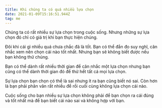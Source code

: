 ```yaml
---
title: Khi chúng ta có quá nhiều lựa chọn
date: 2021-01-09T15:16:51.944Z
tag: me
---
```

Chúng ta có rất nhiều sự lựa chọn trong cuộc sống. Nhưng những sự lựa chọn đó chỉ có giá trị khi bạn thực hiện chúng.

Đôi khi cái gì nhiều quá chưa chắc đã là tốt. Bạn có thể đắn đo suy nghĩ, cân nhắc xem nên chọn cái nào tốt nhất. Nhưng bạn sẽ không biết được nếu bạn không thử chúng.

Bạn có thể dành rất nhiều thời gian để cân nhắc một lựa chọn nhưng bạn cũng có thể dành thời gian đó để thử hết tất cá mọi lựa chọn.

Sự lựa chọn bạn chọn có thể là sai nhưng ít ra bạn cũng biết nó sai. Còn hơn là bạn phải phân vân rất nhiều để rồi cuối cùng không lựa chọn cái nào. 

Cuộc sống cho bạn nhiều sự lựa chọn không phải để bạn chọn ra cái đúng và tốt nhất mà để bạn biết cái nào sai và không hợp với bạn.